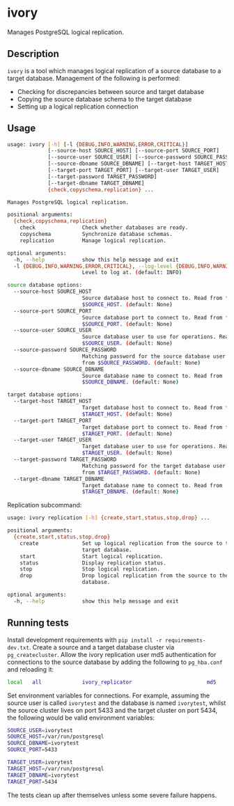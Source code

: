 # ivory

Manages PostgreSQL logical replication.

## Description

`ivory` is a tool which manages logical replication of a source database to a
target database. Management of the following is performed:

- Checking for discrepancies between source and target database
- Copying the source database schema to the target database
- Setting up a logical replication connection

## Usage

```sh
usage: ivory [-h] [-l {DEBUG,INFO,WARNING,ERROR,CRITICAL}]
             [--source-host SOURCE_HOST] [--source-port SOURCE_PORT]
             [--source-user SOURCE_USER] [--source-password SOURCE_PASSWORD]
             [--source-dbname SOURCE_DBNAME] [--target-host TARGET_HOST]
             [--target-port TARGET_PORT] [--target-user TARGET_USER]
             [--target-password TARGET_PASSWORD]
             [--target-dbname TARGET_DBNAME]
             {check,copyschema,replication} ...

Manages PostgreSQL logical replication.

positional arguments:
  {check,copyschema,replication}
    check               Check whether databases are ready.
    copyschema          Synchronize database schemas.
    replication         Manage logical replication.

optional arguments:
  -h, --help            show this help message and exit
  -l {DEBUG,INFO,WARNING,ERROR,CRITICAL}, --log-level {DEBUG,INFO,WARNING,ERROR,CRITICAL}
                        Level to log at. (default: INFO)

source database options:
  --source-host SOURCE_HOST
                        Source database host to connect to. Read from from
                        $SOURCE_HOST. (default: None)
  --source-port SOURCE_PORT
                        Source database port to connect to. Read from from
                        $SOURCE_PORT. (default: None)
  --source-user SOURCE_USER
                        Source database user to use for operations. Read from
                        $SOURCE_USER. (default: None)
  --source-password SOURCE_PASSWORD
                        Matching password for the source database user. Read
                        from $SOURCE_PASSWORD. (default: None)
  --source-dbname SOURCE_DBNAME
                        Source database name to connect to. Read from
                        $SOURCE_DBNAME. (default: None)

target database options:
  --target-host TARGET_HOST
                        Target database host to connect to. Read from from
                        $TARGET_HOST. (default: None)
  --target-port TARGET_PORT
                        Target database port to connect to. Read from from
                        $TARGET_PORT. (default: None)
  --target-user TARGET_USER
                        Target database user to use for operations. Read from
                        $TARGET_USER. (default: None)
  --target-password TARGET_PASSWORD
                        Matching password for the target database user. Read
                        from $TARGET_PASSWORD. (default: None)
  --target-dbname TARGET_DBNAME
                        Target database name to connect to. Read from
                        $TARGET_DBNAME. (default: None)
```

Replication subcommand:

```sh
usage: ivory replication [-h] {create,start,status,stop,drop} ...

positional arguments:
  {create,start,status,stop,drop}
    create              Set up logical replication from the source to the
                        target database.
    start               Start logical replication.
    status              Display replication status.
    stop                Stop logical replication.
    drop                Drop logical replication from the source to the target
                        database.

optional arguments:
  -h, --help            show this help message and exit
```

## Running tests

Install development requirements with `pip install -r requirements-dev.txt`.
Create a source and a target database cluster via `pg_createcluster`.  Allow the
ivory replication user md5 authentication for connections to the source database
by adding the following to `pg_hba.conf` and reloading it:

```sh
local   all             ivory_replicator                        md5
```

Set environment variables for connections. For example, assuming the source user
is called `ivorytest` and the database is named `ivorytest`, whilst the source
cluster lives on port 5433 and the target cluster on port 5434, the following
would be valid environment variables:

```sh
SOURCE_USER=ivorytest
SOURCE_HOST=/var/run/postgresql
SOURCE_DBNAME=ivorytest
SOURCE_PORT=5433

TARGET_USER=ivorytest
TARGET_HOST=/var/run/postgresql
TARGET_DBNAME=ivorytest
TARGET_PORT=5434
```

The tests clean up after themselves unless some severe failure happens.

<!-- vim: set ts=2 sw=2 textwidth=80: -->
